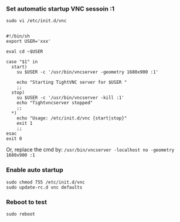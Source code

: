 ### Set automatic startup VNC sessoin :1
```
sudo vi /etc/init.d/vnc


#!/bin/sh
export USER='xxx'  
 
eval cd ~$USER
 
case "$1" in
  start)
    su $USER -c '/usr/bin/vncserver -geometry 1680x900 :1'
    
    echo "Starting TightVNC server for $USER "
    ;;
  stop)
    su $USER -c '/usr/bin/vncserver -kill :1'
    echo "Tightvncserver stopped"
    ;;
  *)
    echo "Usage: /etc/init.d/vnc {start|stop}"
    exit 1
    ;;
esac
exit 0
```

Or, replace the cmd by:
`/usr/bin/vncserver -localhost no -geometry 1680x900 :1`

### Enable auto startup
```
sudo chmod 755 /etc/init.d/vnc
sudo update-rc.d vnc defaults
```

### Reboot to test

`sudo reboot`
